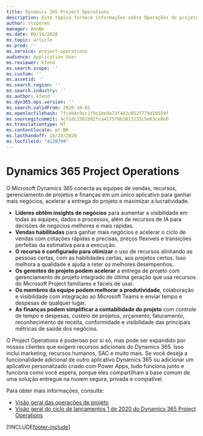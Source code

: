 ```yaml
---
title: Dynamics 365 Project Operations
description: Este tópico fornece informações sobre Operações do projeto do Dynamics 365.
author: stsporen
manager: AnnBe
ms.date: 09/16/2020
ms.topic: article
ms.prod: ''
ms.service: project-operations
audience: Application User
ms.reviewer: kfend
ms.search.scope: ''
ms.custom: ''
ms.assetid: ''
ms.search.region: ''
ms.search.industry: ''
ms.author: kfend
ms.dyn365.ops.version: ''
ms.search.validFrom: 2020-10-01
ms.openlocfilehash: 7fce84c9cc1f9c1beda73f403c052f779d10559f
ms.sourcegitcommit: 4cf1dc1561b92fca4175f0b3813133c5e63ce8e6
ms.translationtype: HT
ms.contentlocale: pt-BR
ms.lasthandoff: 10/28/2020
ms.locfileid: "4120799"
---
```

# <a name="dynamics-365-project-operations"></a>Dynamics 365 Project Operations

O Microsoft Dynamics 365 conecta as equipes de vendas, recursos, gerenciamento de projetos e finanças em um único aplicativo para ganhar mais negócios, acelerar a entrega do projeto e maximizar a lucratividade.

-   **Líderes obtêm insights de negócios** para aumentar a visibilidade em todas as equipes, dados e processos, além de recursos de IA para decisões de negócios melhores e mais rápidas.
-   **Vendas habilitadas** para ganhar mais negócios e acelerar o ciclo de vendas com cotações rápidas e precisas, preços flexíveis e transições perfeitas da estimativa para a execução.
-   **O recurso é configurado para otimizar** o uso de recursos alinhando as pessoas certas, com as habilidades certas, aos projetos certos. Isso melhora a qualidade e ajuda a reter os melhores desempenhos.
-   **Os gerentes de projeto podem acelerar** a entrega de projeto com gerenciamento de projeto integrado de última geração que usa recursos do Microsoft Project familiares e fáceis de usar.
-   **Os membros da equipe podem melhorar a produtividade**, colaboração e visibilidade com integração ao Microsoft Teams e enviar tempo e despesas de qualquer lugar.
-   **As finanças podem simplificar a contabilidade do projeto** com controle de tempo e despesas, custeio de projetos, orçamento, faturamento, reconhecimento de receita, conformidade e visibilidade das principais métricas de saúde dos negócios.

O Project Operations é poderoso por si só, mas pode ser expandido por nossos clientes que exigem recursos adicionais do Dynamics 365. Isso inclui marketing, recursos humanos, SAC e muito mais. Se você deseja a funcionalidade adicional de outro aplicativo Dynamics 365 ou adicionar um aplicativo personalizado criado com Power Apps, tudo funciona junto e funciona como você espera, porque eles compartilham a base comum de uma solução entregue na nuvem segura, privada e compatível.

Para obter mais informações, consulte:

- [Visão geral das operações de projeto](https://dynamics.microsoft.com/en-us/project-operations/overview/)
- [Visão geral do ciclo de lançamentos 1 de 2020 do Dynamics 365 Project Operations](https://docs.microsoft.com/dynamics365-release-plan/2020wave1/dynamics365-project-operations/)



[!INCLUDE[footer-include](includes/footer-banner.md)]